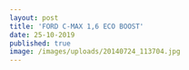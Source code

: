 ```yaml
---
layout: post
title: 'FORD C-MAX 1,6 ECO BOOST'
date: 25-10-2019
published: true
image: /images/uploads/20140724_113704.jpg
---
```


